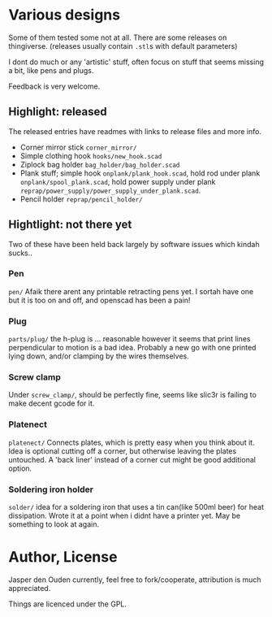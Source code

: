 
# Various designs
Some of them tested some not at all. There are some releases on thingiverse.
(releases usually contain `.stl`s with default parameters)

I dont do much or any 'artistic' stuff, often focus on stuff that seems 
missing a bit, like pens and plugs.

Feedback is very welcome.

## Highlight: released
The released entries have readmes with links to release files and more info.

* Corner mirror stick `corner_mirror/`
* Simple clothing hook `hooks/new_hook.scad`
* Ziplock bag holder `bag_holder/bag_holder.scad`
* Plank stuff; simple hook `onplank/plank_hook.scad`, 
  hold rod under plank `onplank/spool_plank.scad`, hold power supply under plank
  `reprap/power_supply/power_supply_under_plank.scad`.
* Pencil holder `reprap/pencil_holder/`

## Hightlight: not there yet
Two of these have been held back largely by software issues which kindah sucks..

### Pen
`pen/` Afaik there arent any printable retracting pens yet. I sortah have one but it is
too on and off, and openscad has been a pain!

### Plug
`parts/plug/` the h-plug is ... reasonable however it seems that print lines
perpendicular to motion is a bad idea. Probably a new go with one printed lying
down, and/or clamping by the wires themselves. 

### Screw clamp
Under `screw_clamp/`, should be perfectly fine, seems like slic3r is failing to
make decent gcode for it.

### Platenect
`platenect/` Connects plates, which is pretty easy when you think about it. Idea is
optional cutting off a corner, but otherwise leaving the plates untouched.
A 'back liner' instead of a corner cut might be good additional option.

### Soldering iron holder
`solder/` idea for a soldering iron that uses a tin can(like 500ml beer) for
heat dissipation. Wrote it at a point when i didnt have a printer yet. May be
something to look at again.

# Author, License
Jasper den Ouden currently, feel free to fork/cooperate, attribution is much
appreciated.

Things are licenced under the GPL.
